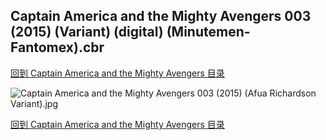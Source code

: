 ## Captain America and the Mighty Avengers 003 (2015) (Variant) (digital) (Minutemen-Fantomex).cbr


[回到 Captain America and the Mighty Avengers 目录](https://github.com/alicewish/markdown/blob/master/series/Captain-America-Mighty-Avengers.md)


![Captain America and the Mighty Avengers 003 (2015) (Afua Richardson Variant).jpg](https://wx1.sinaimg.cn/large/6a9fdecaly1fr0skxqpbbj21kw2ed7wj.jpg)

[回到 Captain America and the Mighty Avengers 目录](https://github.com/alicewish/markdown/blob/master/series/Captain-America-Mighty-Avengers.md)

